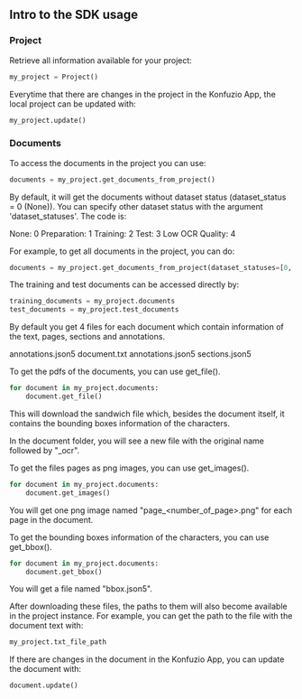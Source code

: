 ## Intro to the SDK usage

### Project

Retrieve all information available for your project:

```python
my_project = Project()
```

Everytime that there are changes in the project in the Konfuzio App, the local project can be updated with:

```python
my_project.update()
```

### Documents

To access the documents in the project you can use:

```python
documents = my_project.get_documents_from_project()
```

By default, it will get the documents without dataset status (dataset_status = 0 (None)).
You can specify other dataset status with the argument 'dataset_statuses'. The code is:

None: 0
Preparation: 1
Training: 2
Test: 3
Low OCR Quality: 4

For example, to get all documents in the project, you can do:

```python
documents = my_project.get_documents_from_project(dataset_statuses=[0, 1, 2, 3, 4])
```

The training and test documents can be accessed directly by:

```python
training_documents = my_project.documents
test_documents = my_project.test_documents
```

By default you get 4 files for each document which contain information of the text, pages, sections and annotations.

annotations.json5
document.txt
annotations.json5
sections.json5

To get the pdfs of the documents, you can use get_file().

```python
for document in my_project.documents:
    document.get_file()
```

This will download the sandwich file which, besides the document itself, it contains the bounding boxes information of
the characters.

In the document folder, you will see a new file with the original name followed by "_ocr".

To get the files pages as png images, you can use get_images().

```python
for document in my_project.documents:
    document.get_images()
```

You will get one png image named "page_<number_of_page>.png" for each page in the document.

To get the bounding boxes information of the characters, you can use get_bbox().

```python
for document in my_project.documents:
    document.get_bbox()
```

You will get a file named "bbox.json5".

After downloading these files, the paths to them will also become available in the project instance.
For example, you can get the path to the file with the document text with:

```python
my_project.txt_file_path
```

If there are changes in the document in the Konfuzio App, you can update the document with:

```python
document.update()
```
